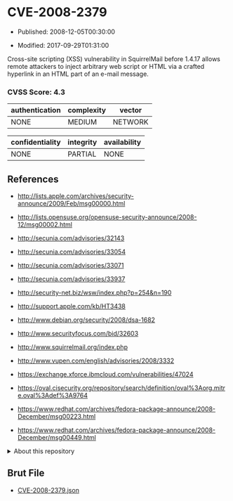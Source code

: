 # CVE-2008-2379

- Published: 2008-12-05T00:30:00

- Modified: 2017-09-29T01:31:00

Cross-site scripting (XSS) vulnerability in SquirrelMail before 1.4.17 allows remote attackers to inject arbitrary web script or HTML via a crafted hyperlink in an HTML part of an e-mail message.

### CVSS Score: **4.3**

| authentication | complexity | vector |
| --- | --- | --- |
| NONE | MEDIUM | NETWORK |

| confidentiality | integrity | availability |
| --- | --- | --- |
| NONE | PARTIAL | NONE |

## References

* http://lists.apple.com/archives/security-announce/2009/Feb/msg00000.html

* http://lists.opensuse.org/opensuse-security-announce/2008-12/msg00002.html

* http://secunia.com/advisories/32143

* http://secunia.com/advisories/33054

* http://secunia.com/advisories/33071

* http://secunia.com/advisories/33937

* http://security-net.biz/wsw/index.php?p=254&n=190

* http://support.apple.com/kb/HT3438

* http://www.debian.org/security/2008/dsa-1682

* http://www.securityfocus.com/bid/32603

* http://www.squirrelmail.org/index.php

* http://www.vupen.com/english/advisories/2008/3332

* https://exchange.xforce.ibmcloud.com/vulnerabilities/47024

* https://oval.cisecurity.org/repository/search/definition/oval%3Aorg.mitre.oval%3Adef%3A9764

* https://www.redhat.com/archives/fedora-package-announce/2008-December/msg00223.html

* https://www.redhat.com/archives/fedora-package-announce/2008-December/msg00449.html

<details>
<summary>About this repository</summary> 

  This repository is part of the project [Live Hack CVE](https://github.com/Live-Hack-CVE). Main website can be found [www.live-hack.org](https://www.live-hack.org) 
  
  Made by [Sn0wAlice](https://github.com/Sn0wAlice) for the people that care about security and need to have a feed of the latest CVEs. Hope you enjoy it, don't forget to star the repo and follow me on [Twitter](https://twitter.com/Sn0wAlice) and [Github](https://github.com/Sn0wAlice). And that is my [personnal website](https://www.alice-snow.me/)

  - [Home Page](https://github.com/Live-Hack-CVE)
  - [Framework](https://github.com/Live-Hack-CVE/cve-framework)
  - [CVE database](https://github.com/Live-Hack-CVE/full_database)
  - [Changelog](https://github.com/Live-Hack-CVE/Changelog)
</details>

## Brut File

* [CVE-2008-2379.json](https://raw.githubusercontent.com/Live-Hack-CVE/full_database/main/cves/2008/CVE-2008-2379.json)

